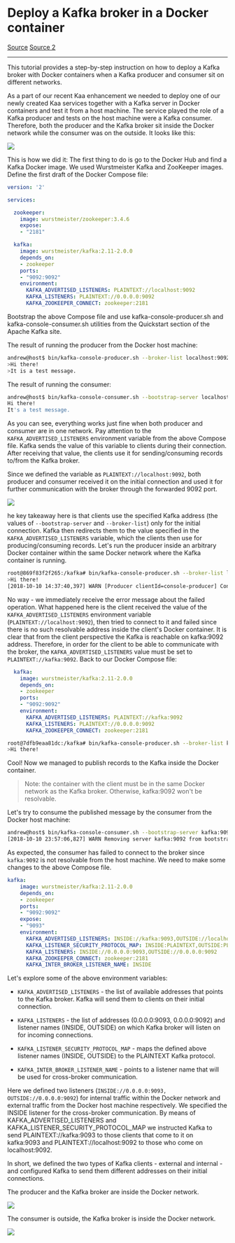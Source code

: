 # Deploy a Kafka broker in a Docker container

[Source](https://www.kaaproject.org/blog/kafka-docker)
[Source 2](https://www.confluent.io/blog/kafka-client-cannot-connect-to-broker-on-aws-on-docker-etc/)

---

This tutorial provides a step-by-step instruction on how to deploy a Kafka broker with Docker containers when a Kafka producer and consumer sit on different networks.

As a part of our recent Kaa enhancement we needed to deploy one of our newly created Kaa services together with a Kafka server in Docker containers and test it from a host machine. The service played the role of a Kafka producer and tests on the host machine were a Kafka consumer. Therefore, both the producer and the Kafka broker sit inside the Docker network while the consumer was on the outside. It looks like this:

![](/technologies/2020-12-09-kafka-in-docker/use-case.png)

This is how we did it: The first thing to do is go to the Docker Hub and find a Kafka Docker image. We used Wurstmeister Kafka and ZooKeeper images. Define the first draft of the Docker Compose file:

```yml
version: '2'

services:

  zookeeper:
    image: wurstmeister/zookeeper:3.4.6
    expose:
    - "2181"

  kafka:
    image: wurstmeister/kafka:2.11-2.0.0
    depends_on:
    - zookeeper
    ports:
    - "9092:9092"
    environment:
      KAFKA_ADVERTISED_LISTENERS: PLAINTEXT://localhost:9092
      KAFKA_LISTENERS: PLAINTEXT://0.0.0.0:9092
      KAFKA_ZOOKEEPER_CONNECT: zookeeper:2181

```

Bootstrap the above Compose file and use kafka-console-producer.sh and kafka-console-consumer.sh utilities from the Quickstart section of the Apache Kafka site.

The result of running the producer from the Docker host machine:

```bash
andrew@host$ bin/kafka-console-producer.sh --broker-list localhost:9092 --topic test
>Hi there!
>It is a test message.
```

The result of running the consumer:

```bash
andrew@host$ bin/kafka-console-consumer.sh --bootstrap-server localhost:9092 --topic test --from-beginning
Hi there!
It's a test message.
```

As you can see, everything works just fine when both producer and consumer are in one network. Pay attention to the `KAFKA_ADVERTISED_LISTENERS` environment variable from the above Compose file. Kafka sends the value of this variable to clients during their connection. After receiving that value, the clients use it for sending/consuming records to/from the Kafka broker.

Since we defined the variable as `PLAINTEXT://localhost:9092`, both producer and consumer received it on the initial connection and used it for further communication with the broker through the forwarded 9092 port.

![](/technologies/2020-12-09-kafka-in-docker/client-and-kafka-in-docker.png)

he key takeaway here is that clients use the specified Kafka address (the values of `--bootstrap-server` and `--broker-list`) only for the initial connection. Kafka then redirects them to the value specified in the `KAFKA_ADVERTISED_LISTENERS` variable, which the clients then use for producing/consuming records. Let's run the producer inside an arbitrary Docker container within the same Docker network where the Kafka container is running.

```bash
root@869f83f2f265:/kafka# bin/kafka-console-producer.sh --broker-list localhost:9092 --topic test
>Hi there!
[2018-10-10 14:37:40,397] WARN [Producer clientId=console-producer] Connection to node -1 could not be established. Broker may not be available. (org.apache.kafka.clients.NetworkClient)
```

No way - we immediately receive the error message about the failed operation. What happened here is the client received the value of the `KAFKA_ADVERTISED_LISTENERS` environment variable (`PLAINTEXT://localhost:9092`), then tried to connect to it and failed since there is no such resolvable address inside the client's Docker container. It is clear that from the client perspective the Kafka is reachable on kafka:9092 address. Therefore, in order for the client to be able to communicate with the broker, the `KAFKA_ADVERTISED_LISTENERS` value must be set to `PLAINTEXT://kafka:9092`. Back to our Docker Compose file:

```yml
  kafka:
    image: wurstmeister/kafka:2.11-2.0.0
    depends_on:
    - zookeeper
    ports:
    - "9092:9092"
    environment:
      KAFKA_ADVERTISED_LISTENERS: PLAINTEXT://kafka:9092
      KAFKA_LISTENERS: PLAINTEXT://0.0.0.0:9092
      KAFKA_ZOOKEEPER_CONNECT: zookeeper:2181
```

```bash
root@7dfb9eaa81dc:/kafka# bin/kafka-console-producer.sh --broker-list kafka:9092 --topic test
>Hi there!
```


Cool! Now we managed to publish records to the Kafka inside the Docker container.

> Note: the container with the client must be in the same Docker network as the Kafka broker. Otherwise, kafka:9092 won't be resolvable.

Let's try to consume the published message by the consumer from the Docker host machine:

```bash
andrew@host$ bin/kafka-console-consumer.sh --bootstrap-server kafka:9092 --topic test --from-beginning
[2018-10-10 23:57:06,827] WARN Removing server kafka:9092 from bootstrap.servers as DNS resolution failed for kafka (org.apache.kafka.clients.ClientUtils)
```

As expected, the consumer has failed to connect to the broker since `kafka:9092` is not resolvable from the host machine. We need to make some changes to the above Compose file.

```yml
kafka:
    image: wurstmeister/kafka:2.11-2.0.0
    depends_on:
    - zookeeper
    ports:
    - "9092:9092"
    expose:
    - "9093"
    environment:
      KAFKA_ADVERTISED_LISTENERS: INSIDE://kafka:9093,OUTSIDE://localhost:9092
      KAFKA_LISTENER_SECURITY_PROTOCOL_MAP: INSIDE:PLAINTEXT,OUTSIDE:PLAINTEXT
      KAFKA_LISTENERS: INSIDE://0.0.0.0:9093,OUTSIDE://0.0.0.0:9092
      KAFKA_ZOOKEEPER_CONNECT: zookeeper:2181
      KAFKA_INTER_BROKER_LISTENER_NAME: INSIDE
```

Let's explore some of the above environment variables:

- `KAFKA_ADVERTISED_LISTENERS` - the list of available addresses that points to the Kafka broker. Kafka will send them to clients on their initial connection.

- `KAFKA_LISTENERS` - the list of addresses (0.0.0.0:9093, 0.0.0.0:9092) and listener names (INSIDE, OUTSIDE) on which Kafka broker will listen on for incoming connections.

- `KAFKA_LISTENER_SECURITY_PROTOCOL_MAP` - maps the defined above listener names (INSIDE, OUTSIDE) to the PLAINTEXT Kafka protocol.

- `KAFKA_INTER_BROKER_LISTENER_NAME` - points to a listener name that will be used for cross-broker communication.

Here we defined two listeners (`INSIDE://0.0.0.0:9093, OUTSIDE://0.0.0.0:9092`) for internal traffic within the Docker network and external traffic from the Docker host machine respectively. We specified the INSIDE listener for the cross-broker communication. By means of KAFKA_ADVERTISED_LISTENERS and KAFKA_LISTENER_SECURITY_PROTOCOL_MAP we instructed Kafka to send PLAINTEXT://kafka:9093 to those clients that come to it on kafka:9093 and PLAINTEXT://localhost:9092 to those who come on localhost:9092.

In short, we defined the two types of Kafka clients - external and internal - and configured Kafka to send them different addresses on their initial connections.

The producer and the Kafka broker are inside the Docker network.

![](/technologies/2020-12-09-kafka-in-docker/client-and-kafka-in-docker.png)

The consumer is outside, the Kafka broker is inside the Docker network.

![](/technologies/2020-12-09-kafka-in-docker/client-on-host-kafka-in-docker.png)
